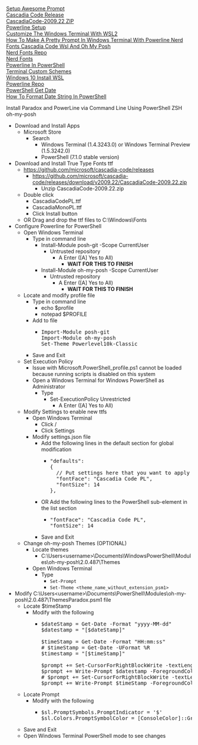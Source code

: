[Setup Awesome Prompt](https://www.youtube.com/watch?v=lu__oGZVT98)<br />
[Cascadia Code Release](https://github.com/microsoft/cascadia-code/releases)<br />
[CascadiaCode-2009.22 ZIP](https://github.com/microsoft/cascadia-code/releases/download/v2009.22/CascadiaCode-2009.22.zip)<br />
[Powerline Setup](https://docs.microsoft.com/en-us/windows/terminal/tutorials/powerline-setup)<br />
[Customize The Windows Terminal With WSL2](https://www.youtube.com/watch?v=oHhiMf_6exY)<br />
[How To Make A Pretty Prompt In Windows Terminal With Powerline Nerd Fonts Cascadia Code Wsl And Oh My Posh](https://www.hanselman.com/blog/how-to-make-a-pretty-prompt-in-windows-terminal-with-powerline-nerd-fonts-cascadia-code-wsl-and-ohmyposh)<br />
[Nerd Fonts Repo](https://github.com/ryanoasis/nerd-fonts/tree/gh-pages)<br />
[Nerd Fonts](https://www.nerdfonts.com/)<br />
[Powerline In PowerShell](https://docs.microsoft.com/en-us/windows/terminal/custom-terminal-gallery/powerline-in-powershell)<br />
[Terminal Custom Schemes](https://docs.microsoft.com/en-us/windows/terminal/custom-terminal-gallery/custom-schemes)<br />
[Windows 10 Install WSL](https://docs.microsoft.com/en-us/windows/wsl/install-win10)<br />
[Powerline Repo](https://github.com/justjanne/powerline-go?WT.mc_id=-blog-scottha)<br />
[PowerShell Get Date](https://docs.microsoft.com/en-us/powershell/module/microsoft.powershell.utility/get-date?view=powershell-7.1)<br />
[How To Format Date String In PowerShell](https://www.tutorialspoint.com/how-to-format-date-string-in-powershell)

Install Paradox and PowerLine via Command Line Using PowerShell ZSH oh-my-posh

* Download and Install Apps
  * Microsoft Store
    * Search
      * Windows Terminal (1.4.3243.0) or Windows Terminal Preview (1.5.3242.0)
      * PowerShell (7.1.0 stable version)
* Download and Install True Type Fonts ttf
  * https://github.com/microsoft/cascadia-code/releases
    * https://github.com/microsoft/cascadia-code/releases/download/v2009.22/CascadiaCode-2009.22.zip
      * Unzip CascadiaCode-2009.22.zip
  * Double click
    * CascadiaCodePL.ttf
    * CascadiaMonoPL.ttf
    * Click Install button
  * OR Drag and drop the ttf files to C:\Windows\Fonts
* Configure Powerline for PowerShell
  * Open Windows Terminal
    * Type in command line
      * Install-Module posh-git -Scope CurrentUser
        * Untrusted repository
          * A Enter ([A] Yes to All)
            * **WAIT FOR THIS TO FINISH**
      * Install-Module oh-my-posh -Scope CurrentUser
        * Untrusted repository
          * A Enter ([A] Yes to All)
            * **WAIT FOR THIS TO FINISH**
  * Locate and modify profile file
    * Type in command line
      * echo $profile
      * notepad $PROFILE
    * Add to file
      * <pre>
        Import-Module posh-git
        Import-Module oh-my-posh
        Set-Theme Powerlevel10k-Classic
        </pre>
    * Save and Exit
  * Set Execution Policy
    * Issue with Microsoft.PowerShell_profile.ps1 cannot be loaded because running scripts is disabled on this system
    * Open a Windows Terminal for Windows PowerShell as Administrator
      * Type
        * Set-ExecutionPolicy Unrestricted
          * A Enter ([A] Yes to All)
  * Modify Settings to enable new ttfs
    * Open Windows Terminal
      * Click \/
      * Click Settings
    * Modify settings.json file
      * Add the following lines in the default section for global modification
        * <pre>
          "defaults":
          {
            // Put settings here that you want to apply to all profiles.
            "fontFace": "Cascadia Code PL",
            "fontSize": 14
          },
          </pre>
      * OR Add the following lines to the PowerShell sub-element in the list section
        * <pre>
          "fontFace": "Cascadia Code PL",
          "fontSize": 14
          </pre>
      * Save and Exit
  * Change oh-my-posh Themes (OPTIONAL)
    * Locate themes
      * C:\Users\<username>\Documents\WindowsPowerShell\Modules\oh-my-posh\2.0.487\Themes
    * Open Windows Terminal
      * Type
        * `Set-Prompt`
        * `Set-Theme <theme_name_without_extension_psm1>`
* Modify C:\Users\<username>\Documents\PowerShell\Modules\oh-my-posh\2.0.487\ThemesParadox.psm1 file
  * Locate $timeStamp
    * Modify with the following
      * <pre>
        $dateStamp = Get-Date -Format "yyyy-MM-dd"
        $datestamp = "[$dateStamp]"

        $timeStamp = Get-Date -Format "HH:mm:ss"
        # $timeStamp = Get-Date -UFormat %R
        $timestamp = "[$timeStamp]"

        $prompt += Set-CursorForRightBlockWrite -textLength (($datestamp.Length + $timestamp.Length) + 1)
        $prompt += Write-Prompt $datestamp -ForegroundColor $sl.Colors.PromptForegroundColor
        # $prompt += Set-CursorForRightBlockWrite -textLength ($timestamp.Length + 1)
        $prompt += Write-Prompt $timeStamp -ForegroundColor $sl.Colors.PromptForegroundColor
        </pre>
  * Locate Prompt
    * Modify with the following
      * <pre>
        $sl.PromptSymbols.PromptIndicator = '$'
        $sl.Colors.PromptSymbolColor = [ConsoleColor]::Green
        </pre>
  * Save and Exit
  * Open Windows Terminal PowerShell mode to see changes
